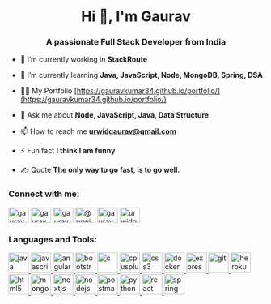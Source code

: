 <h1 align="center">Hi 👋, I'm Gaurav</h1>
<h3 align="center">A passionate Full Stack Developer from India</h3>

- 🔭 I’m currently working in **StackRoute**

- 🌱 I’m currently learning **Java, JavaScript, Node, MongoDB, Spring, DSA**

- 👨‍💻 My Portfolio [https://gauravkumar34.github.io/portfolio/](https://gauravkumar34.github.io/portfolio/)

- 💬 Ask me about **Node, JavaScript, Java, Data Structure**

- 📫 How to reach me **urwidgaurav@gmail.com**

- ⚡ Fun fact **I think I am funny**

- ✍ Quote **The only way to go fast, is to go well.**

<h3 align="left">Connect with me:</h3>
<p align="left">

<a href="https://linkedin.com/in/gauravkumar34" target="blank"><img align="center" src="https://cdn.jsdelivr.net/npm/simple-icons@3.0.1/icons/linkedin.svg" alt="gauravkumar34" height="30" width="40" /></a>
<a href="https://codesandbox.com/gauravkumar34" target="blank"><img align="center" src="https://cdn.jsdelivr.net/npm/simple-icons@3.0.1/icons/codesandbox.svg" alt="gauravkumar34" height="30" width="40" /></a>
<a href="https://www.codechef.com/users/gauravkumar34" target="blank"><img align="center" src="https://cdn.jsdelivr.net/npm/simple-icons@3.1.0/icons/codechef.svg" alt="gauravkumar34" height="30" width="40" /></a>
<a href="https://www.hackerrank.com/@urwidgaurav" target="blank"><img align="center" src="https://cdn.jsdelivr.net/npm/simple-icons@3.0.1/icons/hackerrank.svg" alt="@urwidgaurav" height="30" width="40" /></a>
<a href="https://www.leetcode.com/gauravkumar34" target="blank"><img align="center" src="https://cdn.jsdelivr.net/npm/simple-icons@3.0.1/icons/leetcode.svg" alt="gauravkumar34" height="30" width="40" /></a>
<a href="https://auth.geeksforgeeks.org/user/urwidgaurav" target="blank"><img align="center" src="https://cdn.jsdelivr.net/npm/simple-icons@3.0.1/icons/geeksforgeeks.svg" alt="urwidgaurav" height="30" width="40" /></a>

</p>

<h3 align="left">Languages and Tools:</h3>
<p align="left"> <a href="https://www.java.com" target="_blank"> <img src="https://devicons.github.io/devicon/devicon.git/icons/java/java-original-wordmark.svg" alt="java" width="40" height="40"/> </a> <a href="https://developer.mozilla.org/en-US/docs/Web/JavaScript" target="_blank"> <img src="https://devicons.github.io/devicon/devicon.git/icons/javascript/javascript-original.svg" alt="javascript" width="40" height="40"/> </a><a href="https://angular.io" target="_blank"> <img src="https://devicons.github.io/devicon/devicon.git/icons/angularjs/angularjs-original.svg" alt="angularjs" width="40" height="40"/> </a> <a href="https://getbootstrap.com" target="_blank"> <img src="https://devicons.github.io/devicon/devicon.git/icons/bootstrap/bootstrap-plain.svg" alt="bootstrap" width="40" height="40"/> </a> <a href="https://www.cprogramming.com/" target="_blank"> <img src="https://devicons.github.io/devicon/devicon.git/icons/c/c-original.svg" alt="c" width="40" height="40"/> </a> <a href="https://www.w3schools.com/cpp/" target="_blank"> <img src="https://devicons.github.io/devicon/devicon.git/icons/cplusplus/cplusplus-original.svg" alt="cplusplus" width="40" height="40"/> </a> <a href="https://www.w3schools.com/css/" target="_blank"> <img src="https://devicons.github.io/devicon/devicon.git/icons/css3/css3-original-wordmark.svg" alt="css3" width="40" height="40"/> </a> <a href="https://www.docker.com/" target="_blank"> <img src="https://devicons.github.io/devicon/devicon.git/icons/docker/docker-original-wordmark.svg" alt="docker" width="40" height="40"/> </a> <a href="https://expressjs.com" target="_blank"> <img src="https://devicons.github.io/devicon/devicon.git/icons/express/express-original-wordmark.svg" alt="express" width="40" height="40"/> </a> <a href="https://git-scm.com/" target="_blank"> <img src="https://www.vectorlogo.zone/logos/git-scm/git-scm-icon.svg" alt="git" width="40" height="40"/> </a> <a href="https://heroku.com" target="_blank"> <img src="https://www.vectorlogo.zone/logos/heroku/heroku-icon.svg" alt="heroku" width="40" height="40"/> </a> <a href="https://www.w3.org/html/" target="_blank"> <img src="https://devicons.github.io/devicon/devicon.git/icons/html5/html5-original-wordmark.svg" alt="html5" width="40" height="40"/> </a>  <a href="https://www.mongodb.com/" target="_blank"> <img src="https://devicons.github.io/devicon/devicon.git/icons/mongodb/mongodb-original-wordmark.svg" alt="mongodb" width="40" height="40"/> </a> <a href="https://nextjs.org/" target="_blank"> <img src="https://cdn.worldvectorlogo.com/logos/nextjs-3.svg" alt="nextjs" width="40" height="40"/> </a> <a href="https://nodejs.org" target="_blank"> <img src="https://devicons.github.io/devicon/devicon.git/icons/nodejs/nodejs-original-wordmark.svg" alt="nodejs" width="40" height="40"/> </a>  </a> <a href="https://postman.com" target="_blank"> <img src="https://www.vectorlogo.zone/logos/getpostman/getpostman-icon.svg" alt="postman" width="40" height="40"/> </a> <a href="https://www.python.org" target="_blank"> <img src="https://devicons.github.io/devicon/devicon.git/icons/python/python-original.svg" alt="python" width="40" height="40"/> </a> <a href="https://reactjs.org/" target="_blank"> <img src="https://devicons.github.io/devicon/devicon.git/icons/react/react-original-wordmark.svg" alt="react" width="40" height="40"/> </a> <a href="https://spring.io/" target="_blank"> <img src="https://www.vectorlogo.zone/logos/springio/springio-icon.svg" alt="spring" width="40" height="40"/> </a> </p>


